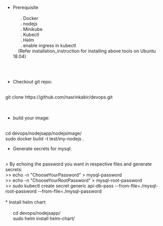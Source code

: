 
* Prerequisite <br/><br/>
&nbsp;&nbsp;&nbsp;&nbsp;&nbsp;&nbsp;. Docker <br/>
&nbsp;&nbsp;&nbsp;&nbsp;&nbsp;&nbsp;. nodejs <br/>
&nbsp;&nbsp;&nbsp;&nbsp;&nbsp;&nbsp;. Minikube<br/>
&nbsp;&nbsp;&nbsp;&nbsp;&nbsp;&nbsp;. Kubectl <br/>
&nbsp;&nbsp;&nbsp;&nbsp;&nbsp;&nbsp;. Helm <br/>
&nbsp;&nbsp;&nbsp;&nbsp;&nbsp;&nbsp;. enable ingress in kubectl<br/>
&nbsp;&nbsp;&nbsp;&nbsp;(Refer installation_instruction for installing above tools on Ubuntu 18.04)<br/>
<br/>
<br/>

* Checkout git repo:<br/>
<br/>
       git clone https://github.com/nasrinkabir/devops.git<br/>
<br/>
<br/>

* build your image:<br/>
<br/>
        cd devops/nodejsapp/nodejsimage/<br/>
        sudo docker build -t test/my-nodejs . <br/>

* Generate secrets for mysql:<br/>
<br/>
> By echoing the password you want in respective files and generate secrets: <br/>
>> echo -n "ChooseYourPassword" > mysql-password<br/>
>> echo -n "ChooseYourRootPassword" > mysql-root-password<br/>
>> sudo kubectl create secret generic api-db-pass --from-file=./mysql-root-password --from-file=./mysql-password<br/>
<br/>
* Install helm chart:<br/>
<br/>
&nbsp;&nbsp;&nbsp;&nbsp;&nbsp;&nbsp;cd devops/nodejsapp/<br/>
&nbsp;&nbsp;&nbsp;&nbsp;&nbsp;&nbsp;sudo helm install <RELEASE_NAME>  helm-chart/<br/>

	

